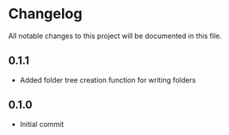 # Changelog

All notable changes to this project will be documented in this file.

<!-- insertion marker -->

## 0.1.1

* Added folder tree creation function for writing folders

## 0.1.0

* Initial commit
